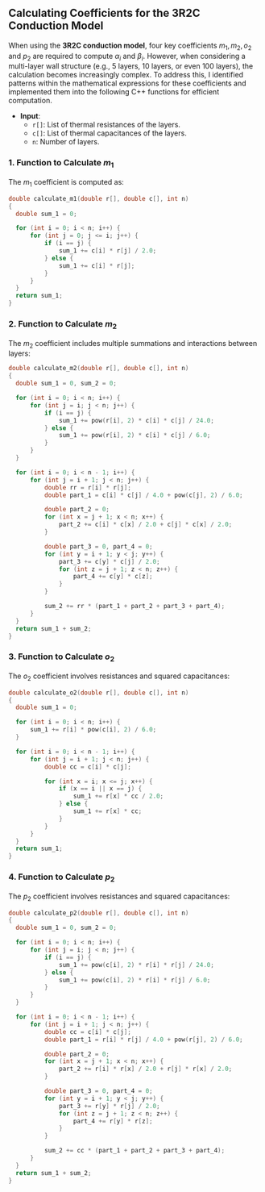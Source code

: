 ## Calculating Coefficients for the 3R2C Conduction Model

When using the **3R2C conduction model**, four key coefficients $m_1, m_2, o_2$ and $p_2$ are required to compute $\alpha_i$ and $\beta_i$. However, when considering a multi-layer wall structure (e.g., 5 layers, 10 layers, or even 100 layers), the calculation becomes increasingly complex. To address this, I identified patterns within the mathematical expressions for these coefficients and implemented them into the following C++ functions for efficient computation.

- **Input**:
  - `r[]`: List of thermal resistances of the layers.
  - `c[]`: List of thermal capacitances of the layers.
  - `n`: Number of layers.

### 1. Function to Calculate $m_1$

The $m_1$ coefficient is computed as:

```cpp
double calculate_m1(double r[], double c[], int n) 
{
  double sum_1 = 0;

  for (int i = 0; i < n; i++) {
      for (int j = 0; j <= i; j++) {
          if (i == j) {
              sum_1 += c[i] * r[j] / 2.0;
          } else {
              sum_1 += c[i] * r[j];
          }
      }
  }
  return sum_1;
}
```

### 2. Function to Calculate $m_2$

The $m_2$ coefficient includes multiple summations and interactions between layers:

```cpp
double calculate_m2(double r[], double c[], int n) 
{
  double sum_1 = 0, sum_2 = 0;

  for (int i = 0; i < n; i++) {
      for (int j = i; j < n; j++) {
          if (i == j) {
              sum_1 += pow(r[i], 2) * c[i] * c[j] / 24.0;
          } else {
              sum_1 += pow(r[i], 2) * c[i] * c[j] / 6.0;
          }
      }
  }

  for (int i = 0; i < n - 1; i++) {
      for (int j = i + 1; j < n; j++) {
          double rr = r[i] * r[j];
          double part_1 = c[i] * c[j] / 4.0 + pow(c[j], 2) / 6.0;

          double part_2 = 0;
          for (int x = j + 1; x < n; x++) {
              part_2 += c[i] * c[x] / 2.0 + c[j] * c[x] / 2.0;
          }

          double part_3 = 0, part_4 = 0;
          for (int y = i + 1; y < j; y++) {
              part_3 += c[y] * c[j] / 2.0;
              for (int z = j + 1; z < n; z++) {
                  part_4 += c[y] * c[z];
              }
          }

          sum_2 += rr * (part_1 + part_2 + part_3 + part_4);
      }
  }
  return sum_1 + sum_2;
}
```

### 3. Function to Calculate $o_2$

The $o_2$ coefficient involves resistances and squared capacitances:

```cpp
double calculate_o2(double r[], double c[], int n) 
{
  double sum_1 = 0;

  for (int i = 0; i < n; i++) {
      sum_1 += r[i] * pow(c[i], 2) / 6.0;
  }

  for (int i = 0; i < n - 1; i++) {
      for (int j = i + 1; j < n; j++) {
          double cc = c[i] * c[j];

          for (int x = i; x <= j; x++) {
              if (x == i || x == j) {
                  sum_1 += r[x] * cc / 2.0;
              } else {
                  sum_1 += r[x] * cc;
              }
          }
      }
  }
  return sum_1;
}
```

### 4. Function to Calculate $p_2$

The $p_2$ coefficient involves resistances and squared capacitances:

```cpp
double calculate_p2(double r[], double c[], int n) 
{
  double sum_1 = 0, sum_2 = 0;

  for (int i = 0; i < n; i++) {
      for (int j = i; j < n; j++) {
          if (i == j) {
              sum_1 += pow(c[i], 2) * r[i] * r[j] / 24.0;
          } else {
              sum_1 += pow(c[i], 2) * r[i] * r[j] / 6.0;
          }
      }
  }

  for (int i = 0; i < n - 1; i++) {
      for (int j = i + 1; j < n; j++) {
          double cc = c[i] * c[j];
          double part_1 = r[i] * r[j] / 4.0 + pow(r[j], 2) / 6.0;

          double part_2 = 0;
          for (int x = j + 1; x < n; x++) {
              part_2 += r[i] * r[x] / 2.0 + r[j] * r[x] / 2.0;
          }

          double part_3 = 0, part_4 = 0;
          for (int y = i + 1; y < j; y++) {
              part_3 += r[y] * r[j] / 2.0;
              for (int z = j + 1; z < n; z++) {
                  part_4 += r[y] * r[z];
              }
          }

          sum_2 += cc * (part_1 + part_2 + part_3 + part_4);
      }
  }
  return sum_1 + sum_2;
}
```

